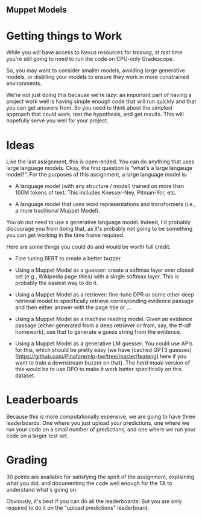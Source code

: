 
Muppet Models
-------------


Getting things to Work
======================

While you will have access to Nexus resources for *training*, at
*test* time you're still going to need to run the code on CPU-only
Gradescope.

So, you may want to consider smaller models, avoiding large generative
models, or distilling your models to ensure they work in more
constrained environments.

We're not just doing this because we're lazy: an important part of
having a project work well is having simple enough code that will run
quickly and that you can get answers from.  So you need to think about
the simplest approach that could work, test the hypothesis, and get
results.  This will hopefully serve you well for your project.

Ideas
=====

Like the last assignment, this is open-ended.  You can do anything
that uses large language models.  Okay, the first question is "what's
a large langauge model?".  For the purposes of this assignment, a
large language model is:

  * A language model (with any structure / model) trained on more than
    100M tokens of text.  This includes Knesser-Ney, Pitman-Yor, etc.
  
  * A language model that uses word representations and transformers
    (i.e., a more traditional Muppet Model).

You *do not* need to use a generative language model.  Indeed, I'd
probably discourage you from doing that, as it's probably not going to
be something you can get working in the time frame required.

Here are some things you could do and would be worth full credit:

 * Fine tuning BERT to create a better buzzer

 * Using a Muppet Model as a guesser: create a softmax layer over
   closed set (e.g., Wikipedia page titles) with a single softmax
   layer.  This is probably the easiest way to do it.

 * Using a Muppet Model as a retriever: fine-tune DPR or some other
   deep retrieval model to specifically retrieve corresponding
   evidence passage and then either answer with the page title or ...

 * Using a Muppet Model as a machine reading model.  Given an evidence
   passage (either generated from a deep retriever or from, say, the
   tf-idf homework), use that to generate a guess string from the
   evidence.

 * Using a Muppet Model as a generative LM guesser.  You could use
   APIs for this, which should be pretty easy (we have (cached GPT3
   guesses)[https://github.com/Pinafore/nlp-hw/tree/master/feateng]
   here if you want to train a downstream buzzer on that).  The *hard
   mode* version of this would be to use DPO to make it work better
   specifically on this dataset.

Leaderboards
============

Because this is more computationally expensive, we are going to have
three leaderboards.  One where you just upload your predictions, one
where we run your code on a small number of predictions, and one where
we run your code on a larger test set.

Grading
=======

30 points are available for satisfying the spirit of the assignment,
explaining what you did, and documenting the code well enough for the
TA to understand what's going on.

Obviously, it's best if you can do all the leaderboards!  But you are
only required to do it on the "upload predictions" leaderboard.
